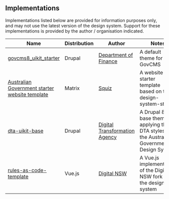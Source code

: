 ## Implementations

Implementations listed below are provided for information purposes only, and may not use the latest version of the design system. Support for these implementations is provided by the author / organisation indicated.

| Name                                           | Distribution | Author                        | Notes                                                                                    |
|------------------------------------------------|--------------|-------------------------------|------------------------------------------------------------------------------------------|
| [govcms8_uikit_starter](https://github.com/govCMS/govcms8_uikit_starter)                          | Drupal       | [Department of Finance](https://www.finance.gov.au)         | A default theme for GovCMS                                                               |
| [Australian Government starter website template](https://dxp.squiz.net/marketplace/templates/aus-gov-starter-website-template) | Matrix       | [Squiz](https://www.squiz.net)                         | A website starter template based on the design-system-starter                            |
| [dta-uikit-base](https://github.com/designsystemau/dta-uikit-base)                                 | Drupal       | [Digital Transformation Agency](https://www.designsystem.org) | A Drupal 8 base theme applying the DTA styles to the Australian Government Design System |
| [rules-as-code-template](https://github.com/digitalnsw/rules-as-code-template)                         | Vue.js       | [Digital NSW](https://www.digital.nsw.gov.au/)                   | A Vue.js implementation of the Digital NSW fork of the design system                     |
